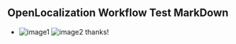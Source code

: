 ## OpenLocalization Workflow Test MarkDown
* ![image1](.\8a7a8daf-8200-43d6-8776-eb8be7ad3d1a.PNG)   ![image2](.\6491555f-9362-4b55-bbd5-3bdbc07e008a.png) 
thanks!